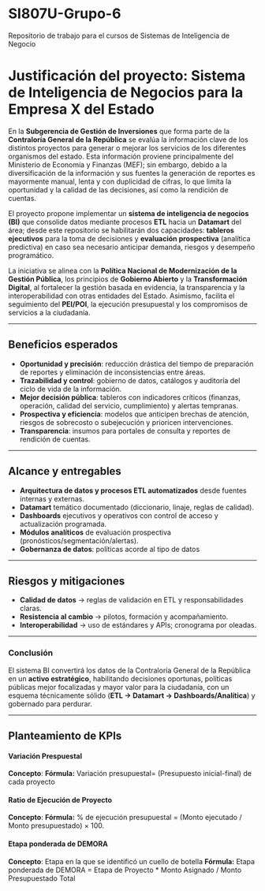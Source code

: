 # SI807U-Grupo-6
Repositorio de trabajo para el cursos de Sistemas de Inteligencia de Negocio
# Justificación del proyecto: Sistema de Inteligencia de Negocios para la Empresa X del Estado

En la **Subgerencia de Gestión de Inversiones** que forma parte de la **Contraloría General de la República** se evalúa la información clave de los distintos proyectos para generar o mejorar los servicios de los diferentes organismos del estado. Esta información proviene principalmente del Ministerio de Economía y Finanzas (MEF); sin embargo, debido a la diversificación de la información y sus fuentes la generación de reportes es mayormente manual, lenta y con duplicidad de cifras, lo que limita la oportunidad y la calidad de las decisiones, así como la rendición de cuentas.

El proyecto propone implementar un **sistema de inteligencia de negocios (BI)** que consolide datos mediante procesos **ETL** hacia un **Datamart** del área; desde este repositorio se habilitarán dos capacidades: **tableros ejecutivos** para la toma de decisiones y **evaluación prospectiva** (analítica predictiva) en caso sea necesario anticipar demanda, riesgos y desempeño programático.

La iniciativa se alinea con la **Política Nacional de Modernización de la Gestión Pública**, los principios de **Gobierno Abierto** y la **Transformación Digital**, al fortalecer la gestión basada en evidencia, la transparencia y la interoperabilidad con otras entidades del Estado. Asimismo, facilita el seguimiento del **PEI/POI**, la ejecución presupuestal y los compromisos de servicios a la ciudadanía.

---

## Beneficios esperados

- **Oportunidad y precisión**: reducción drástica del tiempo de preparación de reportes y eliminación de inconsistencias entre áreas.  
- **Trazabilidad y control**: gobierno de datos, catálogos y auditoría del ciclo de vida de la información.  
- **Mejor decisión pública**: tableros con indicadores críticos (finanzas, operación, calidad del servicio, cumplimiento) y alertas tempranas.  
- **Prospectiva y eficiencia**: modelos que anticipen brechas de atención, riesgos de sobrecosto o subejecución y prioricen intervenciones.  
- **Transparencia**: insumos para portales de consulta y reportes de rendición de cuentas.  

---

## Alcance y entregables

- **Arquitectura de datos y procesos ETL automatizados** desde fuentes internas y externas.  
- **Datamart** temático documentado (diccionario, linaje, reglas de calidad).  
- **Dashboards** ejecutivos y operativos con control de acceso y actualización programada.  
- **Módulos analíticos** de evaluación prospectiva (pronósticos/segmentación/alertas).  
- **Gobernanza de datos**: políticas acorde al tipo de datos  

---

## Riesgos y mitigaciones

- **Calidad de datos** → reglas de validación en ETL y responsabilidades claras.  
- **Resistencia al cambio** → pilotos, formación y acompañamiento.  
- **Interoperabilidad** → uso de estándares y APIs; cronograma por oleadas.  

---

### Conclusión

El sistema BI convertirá los datos de la Contraloría General de la República en un **activo estratégico**, habilitando decisiones oportunas, políticas públicas mejor focalizadas y mayor valor para la ciudadanía, con un esquema técnicamente sólido (**ETL → Datamart → Dashboards/Analítica**) y gobernado para perdurar.

---

## Planteamiento de KPIs
#### Variación Prespuestal
**Concepto**: 
**Fórmula:** Variación presupuestal= (Presupuesto inicial-final) de cada proyecto
#### Ratio de Ejecución de Proyecto
**Concepto**: 
**Fórmula:** % de ejecución presupuestal = (Monto ejecutado / Monto presupuestado) × 100.
#### Etapa ponderada de DEMORA
**Concepto**: Etapa en la que se identificó un cuello de botella
**Fórmula:** Etapa ponderada de DEMORA = Etapa de Proyecto * Monto Asignado / Monto Presupuestado Total
